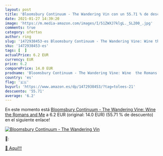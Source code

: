 ```yaml
---
layout: post
title: 'Bloomsbury Continuum - The Wandering Vin con un 55.71 % de descuento'
date: 2021-01-27 14:39:20
image: 'https://m.media-amazon.com/images/I/51ZWXJ7klgL._SL200_.jpg'
comments: true
category: ofertas
author: ring
slug: '1472938453-es Bloomsbury Continuum - The Wandering Vine: Wine the Romans...'
sku: '1472938453-es'
tags: [  ]
actualPrice: 6.2 EUR
currency: EUR
price: 6.2
comparePrice: 14.0 EUR
prodname: 'Bloomsbury Continuum - The Wandering Vine: Wine  the Romans and Me'
country: 'es'
flag: '🇪🇸'
buyurl: 'https://www.amazon.es/dp/1472938453/?tag=tolees-21'
descuento: '55.71'
average: '6.2'
---
```


En este momento está [Bloomsbury Continuum - The Wandering Vine: Wine  the Romans and Me](https://www.amazon.es/dp/1472938453/?tag=tolees-21) a 6.2 EUR (original: 14.0 EUR) (55.71 %  de descuento) en el siguiente enlace!

[![Bloomsbury Continuum - The Wandering Vin](https://m.media-amazon.com/images/I/51ZWXJ7klgL._SL200_.jpg)](https://www.amazon.es/dp/1472938453/?tag=tolees-21)

🔎:


[🛒 Aquí!!!](https://www.amazon.es/dp/1472938453/?tag=tolees-21)
